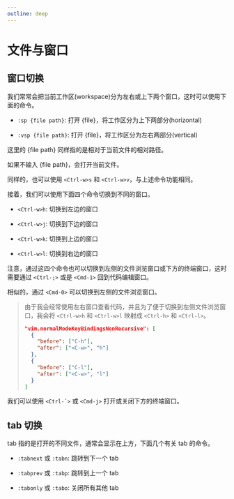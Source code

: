 ```yaml
---
outline: deep
---
```


# 文件与窗口

## 窗口切换

我们常常会把当前工作区(workspace)分为左右或上下两个窗口，这时可以使用下面的命令。

- `:sp {file path}`: 打开 {file}，将工作区分为上下两部分(horizontal)

- `:vsp {file path}`: 打开 {file}，将工作区分为左右两部分(vertical)

这里的 {file path} 同样指的是相对于当前文件的相对路径。

如果不输入 {file path}，会打开当前文件。

同样的，也可以使用 `<Ctrl-w>s` 和 `<Ctrl-w>v`，与上述命令功能相同。

接着，我们可以使用下面四个命令切换到不同的窗口。

- `<Ctrl-w>h`: 切换到左边的窗口

- `<Ctrl-w>j`: 切换到下边的窗口

- `<Ctrl-w>k`: 切换到上边的窗口

- `<Ctrl-w>l`: 切换到右边的窗口

注意，通过这四个命令也可以切换到左侧的文件浏览窗口或下方的终端窗口，这时需要通过 `<Ctrl-;>` 或是 `<Cmd-1>` 回到代码编辑窗口。

相似的，通过 `<Cmd-0>` 可以切换到左侧的文件浏览窗口。

> 由于我会经常使用左右窗口查看代码，并且为了便于切换到左侧文件浏览窗口，我会将 `<Ctrl-w>h` 和 `<Ctrl-w>l` 映射成 `<Ctrl-h>` 和 `<Ctrl-l>`。
>
> ```json
> "vim.normalModeKeyBindingsNonRecursive": [
>   {
>     "before": ["C-h"],
>     "after": ["<C-w>", "h"]
>   },
>   {
>     "before": ["C-l"],
>     "after": ["<C-w>", "l"]
>   }
> ]
> ```

我们可以使用 `` <Ctrl-`> `` 或 `<Cmd-j>` 打开或关闭下方的终端窗口。

## tab 切换

tab 指的是打开的不同文件，通常会显示在上方，下面几个有关 tab 的命令。

- `:tabnext` 或 `:tabn`: 跳转到下一个 tab

- `:tabprev` 或 `:tabp`: 跳转到上一个 tab

- `:tabonly` 或 `:tabo`: 关闭所有其他 tab
